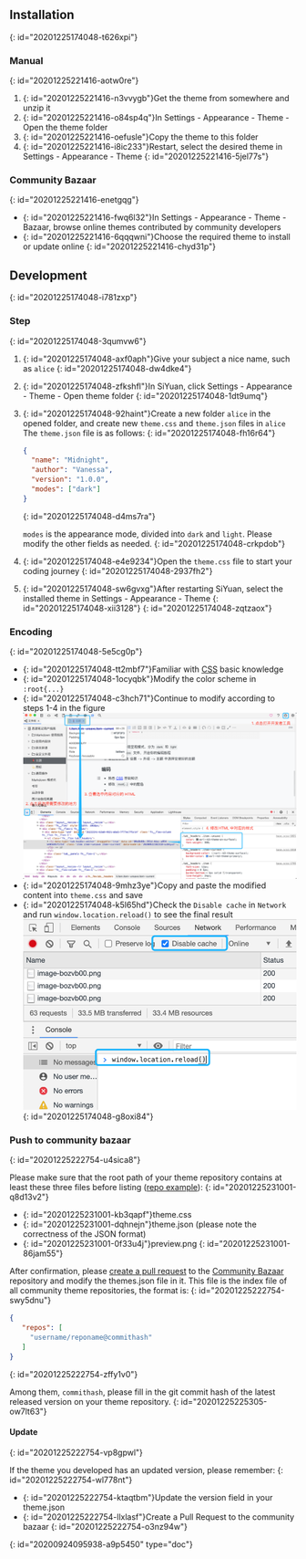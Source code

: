 ## Installation
{: id="20201225174048-t626xpi"}

### Manual
{: id="20201225221416-aotw0re"}

1. {: id="20201225221416-n3vvygb"}Get the theme from somewhere and unzip it
2. {: id="20201225221416-o84sp4q"}In Settings - Appearance - Theme - Open the theme folder
3. {: id="20201225221416-oefusle"}Copy the theme to this folder
4. {: id="20201225221416-i8ic233"}Restart, select the desired theme in Settings - Appearance - Theme
{: id="20201225221416-5jel77s"}

### Community Bazaar
{: id="20201225221416-enetgqg"}

* {: id="20201225221416-fwq6l32"}In Settings - Appearance - Theme - Bazaar, browse online themes contributed by community developers
* {: id="20201225221416-6qqqwni"}Choose the required theme to install or update online
{: id="20201225221416-chyd31p"}

## Development
{: id="20201225174048-i781zxp"}

### Step
{: id="20201225174048-3qumvw6"}

1. {: id="20201225174048-axf0aph"}Give your subject a nice name, such as `alice`
   {: id="20201225174048-dw4dke4"}
2. {: id="20201225174048-zfkshfl"}In SiYuan, click Settings - Appearance - Theme - Open theme folder
   {: id="20201225174048-1dt9umq"}
3. {: id="20201225174048-92haint"}Create a new folder `alice` in the opened folder, and create new `theme.css` and `theme.json` files in `alice`
   The `theme.json` file is as follows:
   {: id="20201225174048-fh16r64"}

   ```json
   {
     "name": "Midnight",
     "author": "Vanessa",
     "version": "1.0.0",
     "modes": ["dark"]
   }
   ```
   {: id="20201225174048-d4ms7ra"}

   `modes` is the appearance mode, divided into `dark` and `light`. Please modify the other fields as needed.
   {: id="20201225174048-crkpdob"}
4. {: id="20201225174048-e4e9234"}Open the `theme.css` file to start your coding journey
   {: id="20201225174048-2937fh2"}
5. {: id="20201225174048-sw6gvxg"}After restarting SiYuan, select the installed theme in Settings - Appearance - Theme
   {: id="20201225174048-xii3128"}
{: id="20201225174048-zqtzaox"}

### Encoding
{: id="20201225174048-5e5cg0p"}

* {: id="20201225174048-tt2mbf7"}Familiar with [CSS](https://developer.mozilla.org/en-US/docs/Web/CSS) basic knowledge
* {: id="20201225174048-1ocyqbk"}Modify the color scheme in `:root{...}`
* {: id="20201225174048-c3hch71"}Continue to modify according to steps 1-4 in the figure
  ![image.png](assets/image-bozvb00.png)
* {: id="20201225174048-9mhz3ye"}Copy and paste the modified content into `theme.css` and save
* {: id="20201225174048-k5l65hd"}Check the `Disable cache` in `Network` and run `window.location.reload()` to see the final result
  ![image.png](assets/image-9b9y2ky.png)
{: id="20201225174048-g8oxi84"}

### Push to community bazaar
{: id="20201225222754-u4sica8"}

Please make sure that the root path of your theme repository contains at least these three files before listing ([repo example](https://github.com/88250/Comfortably-Numb)):
{: id="20201225231001-q8d13v2"}

* {: id="20201225231001-kb3qapf"}theme.css
* {: id="20201225231001-dqhnejn"}theme.json (please note the correctness of the JSON format)
* {: id="20201225231001-0f33u4j"}preview.png
{: id="20201225231001-86jam55"}

After confirmation, please [create a pull request](https://docs.github.com/en/free-pro-team@latest/github/collaborating-with-issues-and-pull-requests/creating-a-pull-request) to the [Community Bazaar](https://github.com/siyuan-note/bazaar) repository and modify the themes.json file in it. This file is the index file of all community theme repositories, the format is:
{: id="20201225222754-swy5dnu"}

```json
{
   "repos": [
     "username/reponame@commithash"
   ]
}
```
{: id="20201225222754-zffy1v0"}

Among them, `commithash`, please fill in the git commit hash of the latest released version on your theme repository.
{: id="20201225225305-ow7lt63"}

#### Update
{: id="20201225222754-vp8gpwl"}

If the theme you developed has an updated version, please remember:
{: id="20201225222754-wl778nt"}

* {: id="20201225222754-ktaqtbm"}Update the version field in your theme.json
* {: id="20201225222754-llxlasf"}Create a Pull Request to the community bazaar
{: id="20201225222754-o3nz94w"}


{: id="20200924095938-a9p5450" type="doc"}
